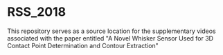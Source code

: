 # RSS_2018
This repository serves as a source location for the supplementary videos associated with the paper entitled "A Novel Whisker Sensor Used for 3D Contact Point Determination and Contour Extraction"
